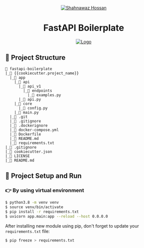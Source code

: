 <div align="center">
  <a href="https://shahnawaz-pabon.github.io/">
    <img alt="Shahnawaz Hossan" src="https://img.icons8.com/external-justicon-flat-justicon/100/000000/external-thunder-weather-justicon-flat-justicon.png"/>
  </a>
  <h1>FastAPI Boilerplate</h1>
</div>

<div align="center" style="margin-bottom:30px">
    <a href='https://github.com/shahnawaz-pabon/fastapi-boilerplate/blob/main/LICENSE'>
      <img src="https://img.shields.io/badge/License-MIT-2c3e50?style=for-the-badge" alt="Logo" />
    </a>
</div>

## 📁 Project Structure

```text
📂 fastapi-boilerplate
|_📁 {{cookiecutter.project_name}}
  |_📁 app
    |_📁 api
      |_📁 api_v1
        |_📁 endpoints
          |_📄 examples.py
      |_📄 api.py
    |_📁 core
      |_📄 config.py
    |_📄 main.py
  |_📁 .git
  |_📄 .gitignore
  |_📄 .dockerignore
  |_📄 docker-compose.yml
  |_📄 Dockerfile
  |_📄 README.md
  |_📄 requirements.txt
|_📄 .gitignore
|_📄 cookiecutter.json
|_📄 LICENSE
|_📄 README.md
```

## 🔨 Project Setup and Run

### 👉 By using virtual environment

```bash
$ python3.8 -m venv venv
$ source venv/bin/activate
$ pip install -r requirements.txt
$ uvicorn app.main:app --reload --host 0.0.0.0
```

After installing new module using pip, don't forget to update your `requirements.txt` file:

```bash
$ pip freeze > requirements.txt
```
